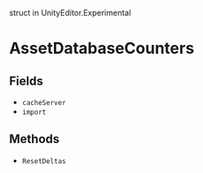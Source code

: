struct in UnityEditor.Experimental
# AssetDatabaseCounters

## Fields
- `cacheServer`
- `import`
## Methods
- `ResetDeltas`
